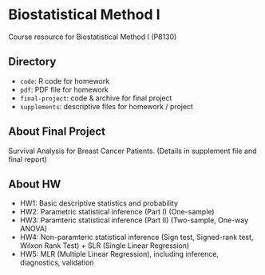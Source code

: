 # Biostatistical Method I 
Course resource for Biostatistical Method I (P8130)

## Directory
- `code`: R code for homework
- `pdf`: PDF file for homework
- `final-project`: code & archive for final project
- `supplements`: descriptive files for homework / project

## About Final Project
Survival Analysis for Breast Cancer Patients. (Details in supplement file and final report)

## About HW
- HW1: Basic descriptive statistics and probability
- HW2: Parametric statistical inference (Part I) (One-sample)
- HW3: Paramteric statistical inference (Part II) (Two-sample, One-way ANOVA)
- HW4: Non-paramteric statistical inference (Sign test, Signed-rank test, Wilxon Rank Test) + SLR (Single Linear Regression)
- HW5: MLR (Multiple Linear Regression), including inference, diagnostics, validation

